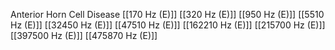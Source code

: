 Anterior Horn Cell Disease
[[170 Hz (E)]]
[[320 Hz (E)]]
[[950 Hz (E)]]
[[5510 Hz (E)]]
[[32450 Hz (E)]]
[[47510 Hz (E)]]
[[162210 Hz (E)]]
[[215700 Hz (E)]]
[[397500 Hz (E)]]
[[475870 Hz (E)]]
